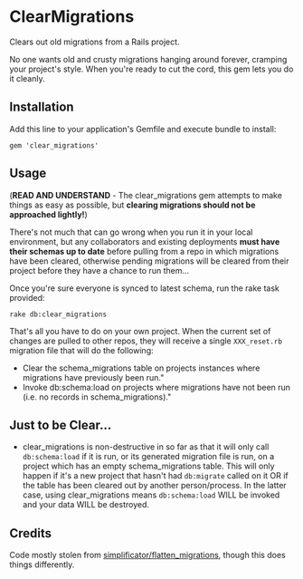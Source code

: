 # ClearMigrations

Clears out old migrations from a Rails project.

No one wants old and crusty migrations hanging around forever, cramping your project's style. When you're ready to cut the cord, this gem lets you do it cleanly. 

## Installation

Add this line to your application's Gemfile and execute bundle to install:

    gem 'clear_migrations'


## Usage

(**READ AND UNDERSTAND** - The clear_migrations gem attempts to make things as easy as possible, but **clearing migrations should not be approached lightly!**)

There's not much that can go wrong when you run it in your local environment, but any collaborators and existing deployments **must have their schemas up to date** before pulling from a repo in which migrations have been cleared, otherwise pending migrations will be cleared from their project before they have a chance to run them...

Once you're sure everyone is synced to latest schema, run the rake task provided:

    rake db:clear_migrations

That's all you have to do on your own project. When the current set of changes are pulled to other repos, they will receive a single `XXX_reset.rb` migration file that will do the following:

 - Clear the schema_migrations table on projects instances where migrations have previously been run."
 - Invoke db:schema:load on projects where migrations have not been run (i.e. no records in schema_migrations)."
 

## Just to be Clear...

 - clear\_migrations is non-destructive in so far as that it will only call `db:schema:load` if it is run, or its generated migration file is run, on a project which has an empty schema_migrations table. This will only happen if it's a new project that hasn't had `db:migrate` called on it OR if the table has been cleared out by another person/process. In the latter case, using clear\_migrations means `db:schema:load` WILL be invoked and your data WILL be destroyed. 


## Credits

Code mostly stolen from [simplificator/flatten_migrations](https://github.com/simplificator/flatten_migrations), though this does things differently.


